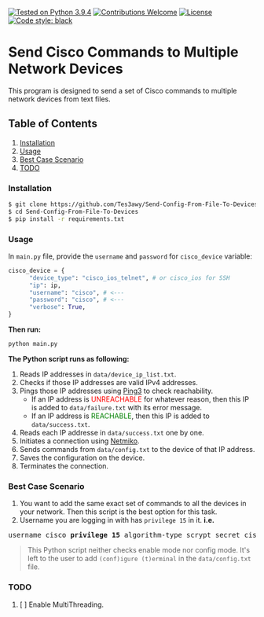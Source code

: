 [![Tested on Python 3.9.4](https://img.shields.io/badge/Tested%20-Python%203.9.4-blue.svg?logo=python)](https://www.python.org/downloads)
[![Contributions Welcome](https://img.shields.io/static/v1.svg?label=Contributions&message=Welcome&color=7206BB)]()
[![License](https://img.shields.io/github/license/Tes3awy/Send-Config-From-File-To-Devices)](https://github.com/Tes3awy/Send-Config-From-File-To-Devices/blob/main/LICENSE)
[![Code style: black](https://img.shields.io/badge/code%20style-black-000000.svg)](https://github.com/psf/black)

# Send Cisco Commands to Multiple Network Devices

This program is designed to send a set of Cisco commands to multiple network devices from text files.

## Table of Contents

1. [Installation](#installation)
2. [Usage](#usage)
3. [Best Case Scenario](#best-case-scenario)
4. [TODO](#todo)

### Installation

```bash
$ git clone https://github.com/Tes3awy/Send-Config-From-File-To-Devices.git
$ cd Send-Config-From-File-To-Devices
$ pip install -r requirements.txt
```

### Usage

In `main.py` file, provide the `username` and `password` for `cisco_device` variable:

```python
cisco_device = {
      "device_type": "cisco_ios_telnet", # or cisco_ios for SSH
      "ip": ip,
      "username": "cisco", # <---
      "password": "cisco", # <---
      "verbose": True,
}
```

**Then run:**

```python
python main.py
```

**The Python script runs as following:**

1. Reads IP addresses in `data/device_ip_list.txt`.
2. Checks if those IP addresses are valid IPv4 addresses.
3. Pings those IP addresses using [Ping3](https://github.com/kyan001/ping3) to check reachability.
   - If an IP address is <span style="color: red;">UNREACHABLE</span> for whatever reason, then this IP is added to `data/failure.txt` with its error message.
   - If an IP address is <span style="color: green;">REACHABLE</span>, then this IP is added to `data/success.txt`.
4. Reads each IP addresse in `data/success.txt` one by one.
5. Initiates a connection using [Netmiko](https://github.com/ktbyers/netmiko).
6. Sends commands from `data/config.txt` to the device of that IP address.
7. Saves the configuration on the device.
8. Terminates the connection.

### Best Case Scenario

1. You want to add the same exact set of commands to all the devices in your network. Then this script is the best option for this task.
2. Username you are logging in with has `privilege 15` in it. **i.e.**

<pre>
username cisco <strong>privilege 15</strong> algorithm-type scrypt secret cisco
</pre>

> This Python script neither checks enable mode nor config mode. It's left to the user to add `(conf)igure (t)erminal` in the `data/config.txt` file.

### TODO

1. [ ] Enable MultiThreading.
